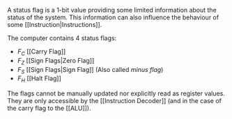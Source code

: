 A status flag is a 1-bit value providing some limited information about the status of the system. This information can also influence the behaviour of some [[Instruction|Instructions]].

The computer contains 4 status flags:
* $F_C$ [[Carry Flag]]
* $F_Z$ [[Sign Flags|Zero Flag]]
* $F_S$ [[Sign Flags|Sign Flag]] (Also called _minus flag_)
* $F_H$ [[Halt Flag]]

The flags cannot be manually updated nor explicitly read as register values. They are only accessible by the [[Instruction Decoder]] (and in the case of the carry flag to the [[ALU]]).